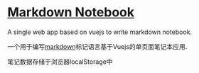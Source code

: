 # [Markdown Notebook](https://haokygo.github.io/markDown/)
A single web app based on vuejs to write markdown notebook.

一个用于编写[markdown](https://github.com/adam-p/markdown-here/wiki/Markdown-Cheatsheet)标记语言基于Vuejs的单页面笔记本应用.

笔记数据存储于浏览器localStorage中

